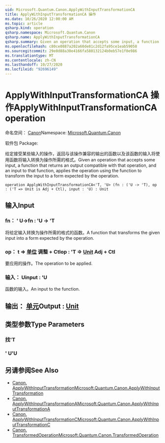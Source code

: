 ```yaml
---
uid: Microsoft.Quantum.Canon.ApplyWithInputTransformationCA
title: ApplyWithInputTransformationCA 操作
ms.date: 10/26/2020 12:00:00 AM
ms.topic: article
qsharp.kind: operation
qsharp.namespace: Microsoft.Quantum.Canon
qsharp.name: ApplyWithInputTransformationCA
qsharp.summary: Given an operation that accepts some input, a function that returns an output compatible with that operation, and an input to that function, applies the operation using the function to transform the input to a form expected by the operation.
ms.openlocfilehash: c80ce0887a202a60de81c2d12fa95ce1eab59058
ms.sourcegitcommit: 29e0d88a30e4166fa580132124b0eb57e1f0e986
ms.translationtype: MT
ms.contentlocale: zh-CN
ms.lasthandoff: 10/27/2020
ms.locfileid: "92696149"
---
```

# <a name="applywithinputtransformationca-operation"></a><span data-ttu-id="65a62-102">ApplyWithInputTransformationCA 操作</span><span class="sxs-lookup"><span data-stu-id="65a62-102">ApplyWithInputTransformationCA operation</span></span>

<span data-ttu-id="65a62-103">命名空间： [Canon](xref:Microsoft.Quantum.Canon)</span><span class="sxs-lookup"><span data-stu-id="65a62-103">Namespace: [Microsoft.Quantum.Canon](xref:Microsoft.Quantum.Canon)</span></span>

<span data-ttu-id="65a62-104">软件包 [](https://nuget.org/packages/)</span><span class="sxs-lookup"><span data-stu-id="65a62-104">Package: [](https://nuget.org/packages/)</span></span>


<span data-ttu-id="65a62-105">给定接受某些输入的操作，返回与该操作兼容的输出的函数以及该函数的输入将使用函数将输入转换为操作所需的格式。</span><span class="sxs-lookup"><span data-stu-id="65a62-105">Given an operation that accepts some input, a function that returns an output compatible with that operation, and an input to that function, applies the operation using the function to transform the input to a form expected by the operation.</span></span>

```qsharp
operation ApplyWithInputTransformationCA<'T, 'U> (fn : ('U -> 'T), op : ('T => Unit is Adj + Ctl), input : 'U) : Unit
```


## <a name="input"></a><span data-ttu-id="65a62-106">输入</span><span class="sxs-lookup"><span data-stu-id="65a62-106">Input</span></span>

### <a name="fn--u---t"></a><span data-ttu-id="65a62-107">fn： ' U-></span><span class="sxs-lookup"><span data-stu-id="65a62-107">fn : 'U -> 'T</span></span>

<span data-ttu-id="65a62-108">将给定输入转换为操作所需的格式的函数。</span><span class="sxs-lookup"><span data-stu-id="65a62-108">A function that transforms the given input into a form expected by the operation.</span></span>


### <a name="op--t--unit-adj--ctl"></a><span data-ttu-id="65a62-109">op： t => [单位](xref:microsoft.quantum.lang-ref.unit) 调整 + Ctl</span><span class="sxs-lookup"><span data-stu-id="65a62-109">op : 'T => [Unit](xref:microsoft.quantum.lang-ref.unit) Adj + Ctl</span></span>

<span data-ttu-id="65a62-110">要应用的操作。</span><span class="sxs-lookup"><span data-stu-id="65a62-110">The operation to be applied.</span></span>


### <a name="input--u"></a><span data-ttu-id="65a62-111">输入： U</span><span class="sxs-lookup"><span data-stu-id="65a62-111">input : 'U</span></span>

<span data-ttu-id="65a62-112">函数的输入。</span><span class="sxs-lookup"><span data-stu-id="65a62-112">An input to the function.</span></span>



## <a name="output--unit"></a><span data-ttu-id="65a62-113">输出： [单元](xref:microsoft.quantum.lang-ref.unit)</span><span class="sxs-lookup"><span data-stu-id="65a62-113">Output : [Unit](xref:microsoft.quantum.lang-ref.unit)</span></span>



## <a name="type-parameters"></a><span data-ttu-id="65a62-114">类型参数</span><span class="sxs-lookup"><span data-stu-id="65a62-114">Type Parameters</span></span>

### <a name="t"></a><span data-ttu-id="65a62-115">找</span><span class="sxs-lookup"><span data-stu-id="65a62-115">'T</span></span>


### <a name="u"></a><span data-ttu-id="65a62-116">' U</span><span class="sxs-lookup"><span data-stu-id="65a62-116">'U</span></span>



## <a name="see-also"></a><span data-ttu-id="65a62-117">另请参阅</span><span class="sxs-lookup"><span data-stu-id="65a62-117">See Also</span></span>

- [<span data-ttu-id="65a62-118">Canon. ApplyWithInputTransformation</span><span class="sxs-lookup"><span data-stu-id="65a62-118">Microsoft.Quantum.Canon.ApplyWithInputTransformation</span></span>](xref:Microsoft.Quantum.Canon.ApplyWithInputTransformation)
- [<span data-ttu-id="65a62-119">Canon. ApplyWithInputTransformationA</span><span class="sxs-lookup"><span data-stu-id="65a62-119">Microsoft.Quantum.Canon.ApplyWithInputTransformationA</span></span>](xref:Microsoft.Quantum.Canon.ApplyWithInputTransformationA)
- [<span data-ttu-id="65a62-120">Canon. ApplyWithInputTransformationC</span><span class="sxs-lookup"><span data-stu-id="65a62-120">Microsoft.Quantum.Canon.ApplyWithInputTransformationC</span></span>](xref:Microsoft.Quantum.Canon.ApplyWithInputTransformationC)
- [<span data-ttu-id="65a62-121">Canon. TransformedOperation</span><span class="sxs-lookup"><span data-stu-id="65a62-121">Microsoft.Quantum.Canon.TransformedOperation</span></span>](xref:Microsoft.Quantum.Canon.TransformedOperation)